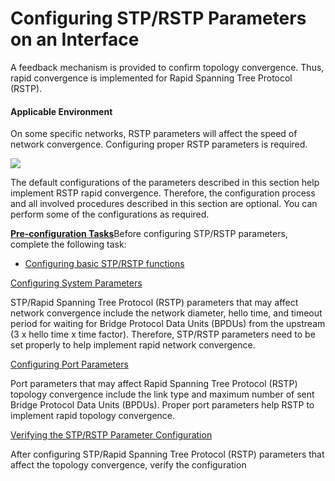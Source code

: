 Configuring STP/RSTP Parameters on an Interface
===============================================

A feedback mechanism is provided to confirm topology convergence. Thus, rapid convergence is implemented for Rapid Spanning Tree Protocol (RSTP).

#### Applicable Environment

On some specific networks, RSTP parameters will affect the speed of network convergence. Configuring proper RSTP parameters is required.

![](../../../../public_sys-resources/note_3.0-en-us.png) 

The default configurations of the parameters described in this section help implement RSTP rapid convergence. Therefore, the configuration process and all involved procedures described in this section are optional. You can perform some of the configurations as required.


[**Pre-configuration Tasks**](cmdqueryname=Pre-configuration+Tasks)Before configuring STP/RSTP parameters, complete the following task:

* [Configuring basic STP/RSTP functions](dc_vrp_stp_cfg_0004.html)


[Configuring System Parameters](../../../../software/nev8r10_vrpv8r16/user/vrp/dc_vrp_stp_cfg_0014.html)

STP/Rapid Spanning Tree Protocol (RSTP) parameters that may affect network convergence include the network diameter, hello time, and timeout period for waiting for Bridge Protocol Data Units (BPDUs) from the upstream (3 x hello time x time factor). Therefore, STP/RSTP parameters need to be set properly to help implement rapid network convergence.

[Configuring Port Parameters](../../../../software/nev8r10_vrpv8r16/user/vrp/dc_vrp_stp_cfg_0015.html)

Port parameters that may affect Rapid Spanning Tree Protocol (RSTP) topology convergence include the link type and maximum number of sent Bridge Protocol Data Units (BPDUs). Proper port parameters help RSTP to implement rapid topology convergence.

[Verifying the STP/RSTP Parameter Configuration](../../../../software/nev8r10_vrpv8r16/user/vrp/dc_vrp_stp_cfg_0016.html)

After configuring STP/Rapid Spanning Tree Protocol (RSTP) parameters that affect the topology convergence, verify the configuration